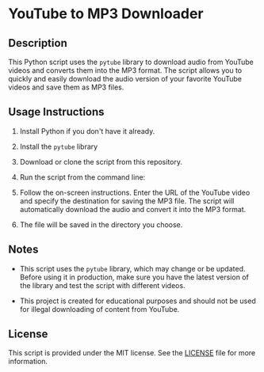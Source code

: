 
# YouTube to MP3 Downloader

## Description

This Python script uses the `pytube` library to download audio from YouTube videos and converts them into the MP3 format. The script allows you to quickly and easily download the audio version of your favorite YouTube videos and save them as MP3 files.

## Usage Instructions

1. Install Python if you don't have it already.

2. Install the `pytube` library 

3. Download or clone the script from this repository.

4. Run the script from the command line:

5. Follow the on-screen instructions. Enter the URL of the YouTube video and specify the destination for saving the MP3 file. The script will automatically download the audio and convert it into the MP3 format.

6. The file will be saved in the directory you choose.

## Notes

- This script uses the `pytube` library, which may change or be updated. Before using it in production, make sure you have the latest version of the library and test the script with different videos.

- This project is created for educational purposes and should not be used for illegal downloading of content from YouTube.

## License

This script is provided under the MIT license. See the [LICENSE](LICENSE) file for more information.

